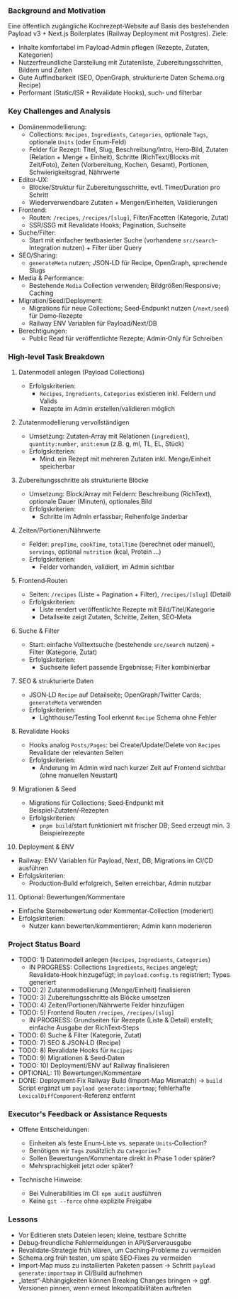 ### Background and Motivation

Eine öffentlich zugängliche Kochrezept‑Website auf Basis des bestehenden Payload v3 + Next.js Boilerplates (Railway Deployment mit Postgres). Ziele:
- Inhalte komfortabel im Payload‑Admin pflegen (Rezepte, Zutaten, Kategorien)
- Nutzerfreundliche Darstellung mit Zutatenliste, Zubereitungsschritten, Bildern und Zeiten
- Gute Auffindbarkeit (SEO, OpenGraph, strukturierte Daten Schema.org Recipe)
- Performant (Static/ISR + Revalidate Hooks), such‑ und filterbar


### Key Challenges and Analysis

- Domänenmodellierung:
  - Collections: `Recipes`, `Ingredients`, `Categories`, optionale `Tags`, optionale `Units` (oder Enum‑Feld)
  - Felder für Rezept: Titel, Slug, Beschreibung/Intro, Hero‑Bild, Zutaten (Relation + Menge + Einheit), Schritte (RichText/Blocks mit Zeit/Foto), Zeiten (Vorbereitung, Kochen, Gesamt), Portionen, Schwierigkeitsgrad, Nährwerte
- Editor‑UX:
  - Blöcke/Struktur für Zubereitungsschritte, evtl. Timer/Duration pro Schritt
  - Wiederverwendbare Zutaten + Mengen/Einheiten, Validierungen
- Frontend:
  - Routen: `/recipes`, `/recipes/[slug]`, Filter/Facetten (Kategorie, Zutat)
  - SSR/SSG mit Revalidate Hooks; Pagination, Suchseite
- Suche/Filter:
  - Start mit einfacher textbasierter Suche (vorhandene `src/search`-Integration nutzen) + Filter über Query
- SEO/Sharing:
  - `generateMeta` nutzen; JSON‑LD für Recipe, OpenGraph, sprechende Slugs
- Media & Performance:
  - Bestehende `Media` Collection verwenden; Bildgrößen/Responsive; Caching
- Migration/Seed/Deployment:
  - Migrations für neue Collections; Seed‑Endpunkt nutzen (`/next/seed`) für Demo‑Rezepte
  - Railway ENV Variablen für Payload/Next/DB
- Berechtigungen:
  - Public Read für veröffentlichte Rezepte; Admin‑Only für Schreiben


### High-level Task Breakdown

1) Datenmodell anlegen (Payload Collections)
   - Erfolgskriterien:
     - `Recipes`, `Ingredients`, `Categories` existieren inkl. Feldern und Valids
     - Rezepte im Admin erstellen/validieren möglich

2) Zutatenmodellierung vervollständigen
   - Umsetzung: Zutaten‑Array mit Relationen (`ingredient`), `quantity:number`, `unit:enum` (z.B. g, ml, TL, EL, Stück)
   - Erfolgskriterien:
     - Mind. ein Rezept mit mehreren Zutaten inkl. Menge/Einheit speicherbar

3) Zubereitungsschritte als strukturierte Blöcke
   - Umsetzung: Block/Array mit Feldern: Beschreibung (RichText), optionale Dauer (Minuten), optionales Bild
   - Erfolgskriterien:
     - Schritte im Admin erfassbar; Reihenfolge änderbar

4) Zeiten/Portionen/Nährwerte
   - Felder: `prepTime`, `cookTime`, `totalTime` (berechnet oder manuell), `servings`, optional `nutrition` (kcal, Protein …)
   - Erfolgskriterien:
     - Felder vorhanden, validiert, im Admin sichtbar

5) Frontend‑Routen
   - Seiten: `/recipes` (Liste + Pagination + Filter), `/recipes/[slug]` (Detail)
   - Erfolgskriterien:
     - Liste rendert veröffentlichte Rezepte mit Bild/Titel/Kategorie
     - Detailseite zeigt Zutaten, Schritte, Zeiten, SEO‑Meta

6) Suche & Filter
   - Start: einfache Volltextsuche (bestehende `src/search` nutzen) + Filter (Kategorie, Zutat)
   - Erfolgskriterien:
     - Suchseite liefert passende Ergebnisse; Filter kombinierbar

7) SEO & strukturierte Daten
   - JSON‑LD `Recipe` auf Detailseite; OpenGraph/Twitter Cards; `generateMeta` verwenden
   - Erfolgskriterien:
     - Lighthouse/Testing Tool erkennt `Recipe` Schema ohne Fehler

8) Revalidate Hooks
   - Hooks analog `Posts/Pages`: bei Create/Update/Delete von `Recipes` Revalidate der relevanten Seiten
   - Erfolgskriterien:
     - Änderung im Admin wird nach kurzer Zeit auf Frontend sichtbar (ohne manuellen Neustart)

9) Migrationen & Seed
   - Migrations für Collections; Seed‑Endpunkt mit Beispiel‑Zutaten/‑Rezepten
   - Erfolgskriterien:
     - `pnpm build`/start funktioniert mit frischer DB; Seed erzeugt min. 3 Beispielrezepte

10) Deployment & ENV
   - Railway: ENV Variablen für Payload, Next, DB; Migrations im CI/CD ausführen
   - Erfolgskriterien:
     - Production‑Build erfolgreich, Seiten erreichbar, Admin nutzbar

11) Optional: Bewertungen/Kommentare
   - Einfache Sternebewertung oder Kommentar‑Collection (moderiert)
   - Erfolgskriterien:
     - Nutzer kann bewerten/kommentieren; Admin kann moderieren


### Project Status Board

- TODO: 1) Datenmodell anlegen (`Recipes`, `Ingredients`, `Categories`)
  - IN PROGRESS: Collections `Ingredients`, `Recipes` angelegt; Revalidate‑Hook hinzugefügt; in `payload.config.ts` registriert; Types generiert
- TODO: 2) Zutatenmodellierung (Menge/Einheit) finalisieren
- TODO: 3) Zubereitungsschritte als Blöcke umsetzen
- TODO: 4) Zeiten/Portionen/Nährwerte Felder hinzufügen
- TODO: 5) Frontend Routen `/recipes`, `/recipes/[slug]`
  - IN PROGRESS: Grundseiten für Rezepte (Liste & Detail) erstellt; einfache Ausgabe der RichText‑Steps
- TODO: 6) Suche & Filter (Kategorie, Zutat)
- TODO: 7) SEO & JSON‑LD (Recipe)
- TODO: 8) Revalidate Hooks für `Recipes`
- TODO: 9) Migrationen & Seed‑Daten
- TODO: 10) Deployment/ENV auf Railway finalisieren
- OPTIONAL: 11) Bewertungen/Kommentare
 - DONE: Deployment‑Fix Railway Build (Import‑Map Mismatch) → `build` Script ergänzt um `payload generate:importmap`; fehlerhafte `LexicalDiffComponent`‑Referenz entfernt


### Executor's Feedback or Assistance Requests

- Offene Entscheidungen:
  - Einheiten als feste Enum‑Liste vs. separate `Units`‑Collection?
  - Benötigen wir `Tags` zusätzlich zu `Categories`?
  - Sollen Bewertungen/Kommentare direkt in Phase 1 oder später?
  - Mehrsprachigkeit jetzt oder später?

- Technische Hinweise:
  - Bei Vulnerabilities im CI: `npm audit` ausführen
  - Keine `git --force` ohne explizite Freigabe


### Lessons

- Vor Editieren stets Dateien lesen; kleine, testbare Schritte
- Debug‑freundliche Fehlermeldungen in API/Serverausgabe
- Revalidate‑Strategie früh klären, um Caching‑Probleme zu vermeiden
- Schema.org früh testen, um späte SEO‑Fixes zu vermeiden
 - Import‑Map muss zu installierten Paketen passen → Schritt `payload generate:importmap` in CI/Build aufnehmen
 - „latest“‑Abhängigkeiten können Breaking Changes bringen → ggf. Versionen pinnen, wenn erneut Inkompatibilitäten auftreten


